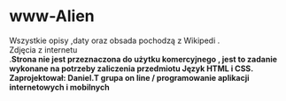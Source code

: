 # www-Alien
Wszystkie opisy ,daty oraz obsada pochodzą z Wikipedi .<br/> Zdjęcia z internetu<br/> .<b>Strona nie jest przeznaczona do użytku komercyjnego , jest to zadanie wykonane na potrzeby zaliczenia przedmiotu Język HTML i CSS.<b/>  <br/>Zaprojektował: Daniel.T grupa on line / programowanie aplikacji internetowych i mobilnych
